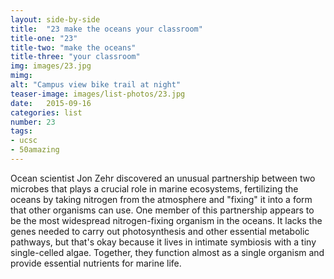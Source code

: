 ```yaml
---
layout: side-by-side
title:  "23 make the oceans your classroom"
title-one: "23"
title-two: "make the oceans"
title-three: "your classroom"
img: images/23.jpg
mimg: 
alt: "Campus view bike trail at night"
teaser-image: images/list-photos/23.jpg
date:   2015-09-16
categories: list
number: 23
tags:
- ucsc
- 50amazing
---
```

Ocean scientist Jon Zehr discovered an unusual partnership between two microbes that plays a crucial role in marine ecosystems, fertilizing the oceans by taking nitrogen from the atmosphere 
and "fixing" it into a form that other organisms can use. One member of this partnership appears to 
be the most widespread nitrogen-fixing organism 
in the oceans. It lacks the genes needed to carry 
out photosynthesis and other essential metabolic pathways, but that's okay because it lives in intimate symbiosis with a tiny single-celled algae. Together, they function almost as a single organism and provide essential nutrients for marine life.
